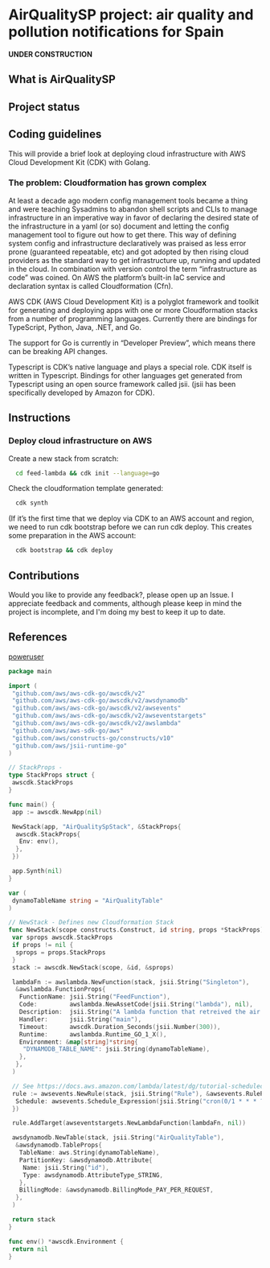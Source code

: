# AirQualitySP project: air quality and pollution notifications for Spain

__UNDER CONSTRUCTION__

## What is AirQualitySP

## Project status

## Coding guidelines

This will provide a brief look at deploying cloud infrastructure with AWS Cloud
Development Kit (CDK) with Golang.

### The problem: Cloudformation has grown complex

At least a decade ago modern config management tools became a thing and were
teaching Sysadmins to abandon shell scripts and CLIs to manage infrastructure in
an imperative way in favor of declaring the desired state of the infrastructure
in a yaml (or so) document and letting the config management tool to figure out
how to get there. This way of defining system config and infrastructure
declaratively was praised as less error prone (guaranteed repeatable, etc) and
got adopted by then rising cloud providers as the standard way to get
infrastructure up, running and updated in the cloud. In combination with version
control the term “infrastructure as code” was coined. On AWS the platform’s
built-in IaC service and declaration syntax is called Cloudformation (Cfn).

AWS CDK (AWS Cloud Development Kit) is a polyglot framework and toolkit for
generating and deploying apps with one or more Cloudformation stacks from a
number of programming languages. Currently there are bindings for TypeScript,
Python, Java, .NET, and Go.

The support for Go is currently in “Developer Preview”, which means there can be
breaking API changes.

Typescript is CDK’s native language and plays a special role. CDK itself is
written in Typescript. Bindings for other languages get generated from
Typescript using an open source framework called jsii. (jsii has been
specifically developed by Amazon for CDK).

## Instructions

### Deploy cloud infrastructure on AWS

Create a new stack from scratch:

```bash
  cd feed-lambda && cdk init --language=go
```

Check the cloudformation template generated:

```bash
  cdk synth
```

(If it’s the first time that we deploy via CDK to an AWS account and region, we
need to run cdk bootstrap before we can run cdk deploy. This creates some
preparation in the AWS account:

```bash
  cdk bootstrap && cdk deploy
```

## Contributions

Would you like to provide any feedback?, please open up an Issue. I appreciate
feedback and comments, although please keep in mind the project is incomplete,
and I'm doing my best to keep it up to date.

## References

[poweruser](https://poweruser.blog/aws-cdk-with-go-part1-4075eeeceaad)

```go
package main

import (
 "github.com/aws/aws-cdk-go/awscdk/v2"
 "github.com/aws/aws-cdk-go/awscdk/v2/awsdynamodb"
 "github.com/aws/aws-cdk-go/awscdk/v2/awsevents"
 "github.com/aws/aws-cdk-go/awscdk/v2/awseventstargets"
 "github.com/aws/aws-cdk-go/awscdk/v2/awslambda"
 "github.com/aws/aws-sdk-go/aws"
 "github.com/aws/constructs-go/constructs/v10"
 "github.com/aws/jsii-runtime-go"
)

// StackProps -
type StackProps struct {
 awscdk.StackProps
}

func main() {
 app := awscdk.NewApp(nil)

 NewStack(app, "AirQualitySpStack", &StackProps{
  awscdk.StackProps{
   Env: env(),
  },
 })

 app.Synth(nil)
}

var (
 dynamoTableName string = "AirQualityTable"
)

// NewStack - Defines new Cloudformation Stack
func NewStack(scope constructs.Construct, id string, props *StackProps) awscdk.Stack {
 var sprops awscdk.StackProps
 if props != nil {
  sprops = props.StackProps
 }
 stack := awscdk.NewStack(scope, &id, &sprops)

 lambdaFn := awslambda.NewFunction(stack, jsii.String("Singleton"),
  &awslambda.FunctionProps{
   FunctionName: jsii.String("FeedFunction"),
   Code:         awslambda.NewAssetCode(jsii.String("lambda"), nil),
   Description:  jsii.String("A lambda function that retreived the air quality from cities"),
   Handler:      jsii.String("main"),
   Timeout:      awscdk.Duration_Seconds(jsii.Number(300)),
   Runtime:      awslambda.Runtime_GO_1_X(),
   Environment: &map[string]*string{
    "DYNAMODB_TABLE_NAME": jsii.String(dynamoTableName),
   },
  },
 )

 // See https://docs.aws.amazon.com/lambda/latest/dg/tutorial-scheduled-events-schedule-expressions.html
 rule := awsevents.NewRule(stack, jsii.String("Rule"), &awsevents.RuleProps{
  Schedule: awsevents.Schedule_Expression(jsii.String("cron(0/1 * * * ? *)")),
 })

 rule.AddTarget(awseventstargets.NewLambdaFunction(lambdaFn, nil))

 awsdynamodb.NewTable(stack, jsii.String("AirQualityTable"),
  &awsdynamodb.TableProps{
   TableName: aws.String(dynamoTableName),
   PartitionKey: &awsdynamodb.Attribute{
    Name: jsii.String("id"),
    Type: awsdynamodb.AttributeType_STRING,
   },
   BillingMode: &awsdynamodb.BillingMode_PAY_PER_REQUEST,
  },
 )

 return stack
}

func env() *awscdk.Environment {
 return nil
}
```
